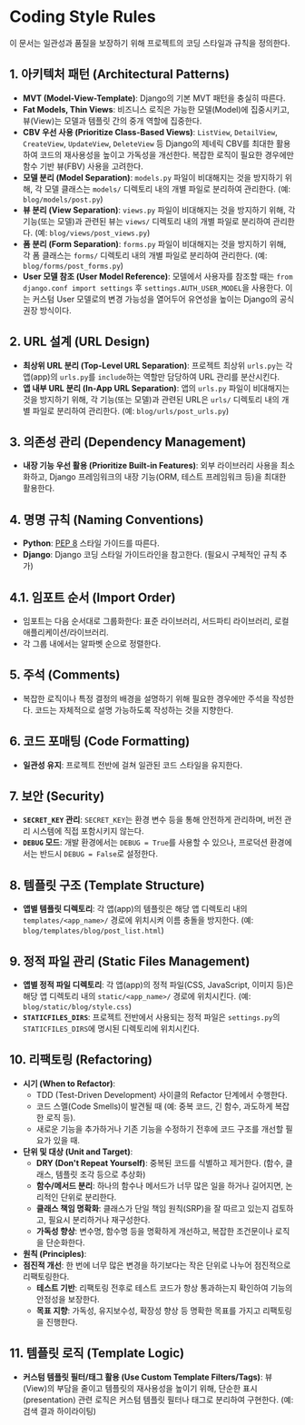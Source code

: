 # Coding Style Rules

이 문서는 일관성과 품질을 보장하기 위해 프로젝트의 코딩 스타일과 규칙을 정의한다.

## 1. 아키텍처 패턴 (Architectural Patterns)

- **MVT (Model-View-Template)**: Django의 기본 MVT 패턴을 충실히 따른다.
- **Fat Models, Thin Views**: 비즈니스 로직은 가능한 모델(Model)에 집중시키고, 뷰(View)는 모델과 템플릿 간의 중개 역할에 집중한다.
- **CBV 우선 사용 (Prioritize Class-Based Views)**: `ListView`, `DetailView`, `CreateView`, `UpdateView`, `DeleteView` 등 Django의 제네릭 CBV를 최대한 활용하여 코드의 재사용성을 높이고 가독성을 개선한다. 복잡한 로직이 필요한 경우에만 함수 기반 뷰(FBV) 사용을 고려한다.
- **모델 분리 (Model Separation)**: `models.py` 파일이 비대해지는 것을 방지하기 위해, 각 모델 클래스는 `models/` 디렉토리 내의 개별 파일로 분리하여 관리한다. (예: `blog/models/post.py`)
- **뷰 분리 (View Separation)**: `views.py` 파일이 비대해지는 것을 방지하기 위해, 각 기능(또는 모델)과 관련된 뷰는 `views/` 디렉토리 내의 개별 파일로 분리하여 관리한다. (예: `blog/views/post_views.py`)
- **폼 분리 (Form Separation)**: `forms.py` 파일이 비대해지는 것을 방지하기 위해, 각 폼 클래스는 `forms/` 디렉토리 내의 개별 파일로 분리하여 관리한다. (예: `blog/forms/post_forms.py`)
- **User 모델 참조 (User Model Reference)**: 모델에서 사용자를 참조할 때는 `from django.conf import settings` 후 `settings.AUTH_USER_MODEL`을 사용한다. 이는 커스텀 User 모델로의 변경 가능성을 열어두어 유연성을 높이는 Django의 공식 권장 방식이다.

## 2. URL 설계 (URL Design)

- **최상위 URL 분리 (Top-Level URL Separation)**: 프로젝트 최상위 `urls.py`는 각 앱(app)의 `urls.py`를 `include`하는 역할만 담당하여 URL 관리를 분산시킨다.
- **앱 내부 URL 분리 (In-App URL Separation)**: 앱의 `urls.py` 파일이 비대해지는 것을 방지하기 위해, 각 기능(또는 모델)과 관련된 URL은 `urls/` 디렉토리 내의 개별 파일로 분리하여 관리한다. (예: `blog/urls/post_urls.py`)

## 3. 의존성 관리 (Dependency Management)

- **내장 기능 우선 활용 (Prioritize Built-in Features)**: 외부 라이브러리 사용을 최소화하고, Django 프레임워크의 내장 기능(ORM, 테스트 프레임워크 등)을 최대한 활용한다.

## 4. 명명 규칙 (Naming Conventions)

- **Python**: [PEP 8](https://www.python.org/dev/peps/pep-0008/) 스타일 가이드를 따른다.
- **Django**: Django 코딩 스타일 가이드라인을 참고한다. (필요시 구체적인 규칙 추가)

## 4.1. 임포트 순서 (Import Order)
- 임포트는 다음 순서대로 그룹화한다: 표준 라이브러리, 서드파티 라이브러리, 로컬 애플리케이션/라이브러리.
- 각 그룹 내에서는 알파벳 순으로 정렬한다.

## 5. 주석 (Comments)

- 복잡한 로직이나 특정 결정의 배경을 설명하기 위해 필요한 경우에만 주석을 작성한다. 코드는 자체적으로 설명 가능하도록 작성하는 것을 지향한다.

## 6. 코드 포매팅 (Code Formatting)

- **일관성 유지**: 프로젝트 전반에 걸쳐 일관된 코드 스타일을 유지한다.

## 7. 보안 (Security)

- **`SECRET_KEY` 관리**: `SECRET_KEY`는 환경 변수 등을 통해 안전하게 관리하며, 버전 관리 시스템에 직접 포함시키지 않는다.
- **`DEBUG` 모드**: 개발 환경에서는 `DEBUG = True`를 사용할 수 있으나, 프로덕션 환경에서는 반드시 `DEBUG = False`로 설정한다.

## 8. 템플릿 구조 (Template Structure)

- **앱별 템플릿 디렉토리**: 각 앱(app)의 템플릿은 해당 앱 디렉토리 내의 `templates/<app_name>/` 경로에 위치시켜 이름 충돌을 방지한다. (예: `blog/templates/blog/post_list.html`)

## 9. 정적 파일 관리 (Static Files Management)

- **앱별 정적 파일 디렉토리**: 각 앱(app)의 정적 파일(CSS, JavaScript, 이미지 등)은 해당 앱 디렉토리 내의 `static/<app_name>/` 경로에 위치시킨다. (예: `blog/static/blog/style.css`)
- **`STATICFILES_DIRS`**: 프로젝트 전반에서 사용되는 정적 파일은 `settings.py`의 `STATICFILES_DIRS`에 명시된 디렉토리에 위치시킨다.

## 10. 리팩토링 (Refactoring)

- **시기 (When to Refactor)**:
    - TDD (Test-Driven Development) 사이클의 Refactor 단계에서 수행한다.
    - 코드 스멜(Code Smells)이 발견될 때 (예: 중복 코드, 긴 함수, 과도하게 복잡한 로직 등).
    - 새로운 기능을 추가하거나 기존 기능을 수정하기 전후에 코드 구조를 개선할 필요가 있을 때.
- **단위 및 대상 (Unit and Target)**:
    - **DRY (Don't Repeat Yourself)**: 중복된 코드를 식별하고 제거한다. (함수, 클래스, 템플릿 조각 등으로 추상화)
    - **함수/메서드 분리**: 하나의 함수나 메서드가 너무 많은 일을 하거나 길어지면, 논리적인 단위로 분리한다.
    - **클래스 책임 명확화**: 클래스가 단일 책임 원칙(SRP)을 잘 따르고 있는지 검토하고, 필요시 분리하거나 재구성한다.
    - **가독성 향상**: 변수명, 함수명 등을 명확하게 개선하고, 복잡한 조건문이나 로직을 단순화한다.
- **원칙 (Principles)**:
- **점진적 개선**: 한 번에 너무 많은 변경을 하기보다는 작은 단위로 나누어 점진적으로 리팩토링한다.
    - **테스트 기반**: 리팩토링 전후로 테스트 코드가 항상 통과하는지 확인하여 기능의 안정성을 보장한다.
    - **목표 지향**: 가독성, 유지보수성, 확장성 향상 등 명확한 목표를 가지고 리팩토링을 진행한다.

## 11. 템플릿 로직 (Template Logic)

- **커스텀 템플릿 필터/태그 활용 (Use Custom Template Filters/Tags)**: 뷰(View)의 부담을 줄이고 템플릿의 재사용성을 높이기 위해, 단순한 표시(presentation) 관련 로직은 커스텀 템플릿 필터나 태그로 분리하여 구현한다. (예: 검색 결과 하이라이팅)
